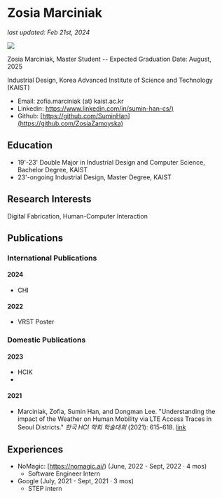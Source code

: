 Zosia Marciniak
===

_last updated: Feb 21st, 2024_

![](./images/zosia-profile.jpeg=200x200)

Zosia Marciniak, Master Student -- Expected Graduation Date: August, 2025

Industrial Design, Korea Advanced Institute of Science and Technology (KAIST)

*   Email: zofia.marciniak (at) kaist.ac.kr
*   Linkedin: [https://www.linkedin.com/in/sumin-han-cs/)](https://www.linkedin.com/in/zosia-marciniak-a2a7a9133/)
*   Github: [https://github.com/SuminHan](https://github.com/ZosiaZamoyska)

## Education

*   19'-23' Double Major in Industrial Design and Computer Science, Bachelor Degree, KAIST
*   23'-ongoing Industrial Design, Master Degree, KAIST

## Research Interests

Digital Fabrication, Human-Computer Interaction

## Publications

### International Publications

#### 2024
- CHI

#### 2022
- VRST Poster

### Domestic Publications

#### 2023
- HCIK
- 
#### 2021
- Marciniak, Zofia, Sumin Han, and Dongman Lee. "Understanding the impact of the Weather on Human Mobility via LTE Access Traces in Seoul Districts." *한국 HCI 학회 학술대회*
 (2021): 615-618. [link](https://www.dbpia.co.kr/journal/articleDetail?nodeId=NODE10530300)

## Experiences
- NoMagic: [https://nomagic.ai/) (June, 2022 - Sept, 2022 · 4 mos)
    - Software Engineer Intern
- Google (July, 2021 - Sept, 2021 · 3 mos)
    - STEP intern
